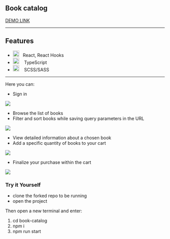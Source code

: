 <h2>Book catalog</h2>

[DEMO LINK](https://vasyl-zinchenko.github.io/book-catalog)

---

## Features

- <img width=20 height=20 src="https://upload.wikimedia.org/wikipedia/commons/thumb/a/a7/React-icon.svg/2300px-React-icon.svg.png">&nbsp;&nbsp;&nbsp;React, React Hooks
- <img width=20 height=20 src="https://upload.wikimedia.org/wikipedia/commons/thumb/4/4c/Typescript_logo_2020.svg/2048px-Typescript_logo_2020.svg.png">&nbsp;&nbsp;&nbsp; TypeScript
- <img width=20 height=20 src="https://upload.wikimedia.org/wikipedia/commons/thumb/9/96/Sass_Logo_Color.svg/1280px-Sass_Logo_Color.svg.png">&nbsp;&nbsp;&nbsp; SCSS/SASS

---

Here you can:

- Sign in
<img src="https://img001.prntscr.com/file/img001/KYuiw-15STCnqv5m4qXetw.png">
 
- Browse the list of books
- Filter and sort books while saving query parameters in the URL
<img src="https://img001.prntscr.com/file/img001/imH4ihE1RoeKFl4M1SKXVg.png">

- View detailed information about a chosen book
- Add a specific quantity of books to your cart
<img src="https://img001.prntscr.com/file/img001/m254ghzAQsicOwXB6oXVQg.png">

- Finalize your purchase within the cart
<img src="https://img001.prntscr.com/file/img001/xkgMg8wsRLGuF5gqGg99aQ.png">

<h3>Try it Yourself</h3>

- clone the forked repo to be running
- open the project

Then open a new terminal and enter:

1. cd book-catalog
2. npm i
3. npm run start
